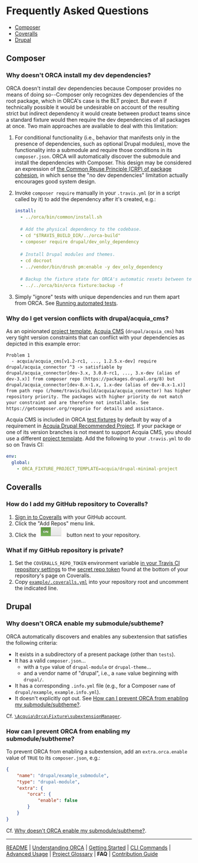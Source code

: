 # Frequently Asked Questions

* [Composer](#composer)
* [Coveralls](#coveralls)
* [Drupal](#drupal)

## Composer

### Why doesn't ORCA install my dev dependencies?

ORCA doesn't install dev dependencies because Composer provides no means of doing so--Composer only recognizes dev dependencies of the root package, which in ORCA's case is the BLT project. But even if technically possible it would be undesirable on account of the resulting strict but indirect dependency it would create between product teams since a standard fixture would then require the dev dependencies of all packages at once. Two main approaches are available to deal with this limitation:

1. For conditional functionality (i.e., behavior that manifests only in the presence of dependencies, such as optional Drupal modules), move the functionality into a submodule and require those conditions in its `composer.json`. ORCA will automatically discover the submodule and install the dependencies with Composer. This design may be considered an expression of [the Common Reuse Principle (CRP) of package cohesion](https://en.wikipedia.org/wiki/Package_principles#Principles_of_package_cohesion), in which sense the "no dev dependencies" limitation actually encourages good system design.

1. Invoke `composer require` manually in your `.travis.yml` (or in a script called by it) to add the dependency after it's created, e.g.:

   ```yaml
   install:
     - ../orca/bin/common/install.sh

     # Add the physical dependency to the codebase.
     - cd "$TRAVIS_BUILD_DIR/../orca-build"
     - composer require drupal/dev_only_dependency

     # Install Drupal modules and themes.
     - cd docroot
     - ../vendor/bin/drush pm:enable -y dev_only_dependency

     # Backup the fixture state for ORCA's automatic resets between tests.
     - ../../orca/bin/orca fixture:backup -f
   ```

1. Simply "ignore" tests with unique dependencies and run them apart from ORCA. See [Running automated tests](getting-started.md#tagginggrouping).

### Why do I get version conflicts with drupal/acquia_cms?

As an opinionated [project template](#project-template), [Acquia CMS](glossary.md#acquia-cms) (`drupal/acquia_cms`) has very tight version constraints that can conflict with your dependencies as depicted in this example error:

   ```
   Problem 1
     - acquia/acquia_cms[v1.2-rc1, ..., 1.2.5.x-dev] require drupal/acquia_connector ^3 -> satisfiable by drupal/acquia_connector[dev-3.x, 3.0.0-rc1, ..., 3.x-dev (alias of dev-3.x)] from composer repo (https://packages.drupal.org/8) but drupal/acquia_connector[dev-8.x-1.x, 1.x-dev (alias of dev-8.x-1.x)] from path repo (/home/travis/build/acquia/acquia_connector) has higher repository priority. The packages with higher priority do not match your constraint and are therefore not installable. See https://getcomposer.org/repoprio for details and assistance.
   ```

Acquia CMS is included in ORCA [test fixtures](glossary.md#test-fixture) by default by way of a requirement in [Acquia Drupal Recommended Project](glossary.md#acquia-drupal-recommended-project). If your package or one of its version branches is not meant to support Acquia CMS, you should use a different [project template](glossary.md#project-template). Add the following to your `.travis.yml` to do so on Travis CI:

   ```yaml
   env:
     global:
       - ORCA_FIXTURE_PROJECT_TEMPLATE=acquia/drupal-minimal-project
   ```

## Coveralls

### How do I add my GitHub repository to Coveralls?

1. [Sign in to Coveralls](https://coveralls.io/authorize/github) with your GitHub account.
1. Click the "Add Repos" menu link.
1. Click the !["Add your repository to Coveralls"](images/coveralls-button.png) button next to your repository.

### What if my GitHub repository is private?

1. Set the `COVERALLS_REPO_TOKEN` environment variable [in your Travis CI repository settings](https://docs.travis-ci.com/user/environment-variables/#defining-variables-in-repository-settings) to the [secret repo token](https://docs.coveralls.io/api-introduction#referencing-a-repository) found at the bottom of your repository's page on Coveralls.
1. Copy [`example/.coveralls.yml`](../example/.coveralls.yml) into your repository root and uncomment the indicated line.

## Drupal

### Why doesn't ORCA enable my submodule/subtheme?

ORCA automatically discovers and enables any subextension that satisfies the following criteria:

* It exists in a subdirectory of a present package (other than `tests`).
* It has a valid `composer.json`...
    * with a `type` value of `drupal-module` or `drupal-theme`...
    * and a vendor name of "drupal", i.e., a `name` value beginning with `drupal/`.
* It has a corresponding `.info.yml` file (e.g., for a Composer `name` of `drupal/example`, `example.info.yml`).
* It doesn't explicitly opt out. See [How can I prevent ORCA from enabling my submodule/subtheme?](#how-can-i-prevent-orca-from-enabling-my-submodulesubtheme).

Cf. [`\Acquia\Orca\Fixture\subextensionManager`](../src/Fixture/subextensionManager.php).

### How can I prevent ORCA from enabling my submodule/subtheme?

To prevent ORCA from enabling a subextension, add an `extra.orca.enable` value of `TRUE` to its `composer.json`, e.g.:

```json
{
    "name": "drupal/example_submodule",
    "type": "drupal-module",
    "extra": {
        "orca": {
            "enable": false
        }
    }
}

```

Cf. [Why doesn't ORCA enable my submodule/subtheme?](#why-doesnt-orca-enable-my-submodulesubtheme).

---

[README](README.md)
| [Understanding ORCA](understanding-orca.md)
| [Getting Started](getting-started.md)
| [CLI Commands](commands.md)
| [Advanced Usage](advanced-usage.md)
| [Project Glossary](glossary.md)
| **FAQ**
| [Contribution Guide](CONTRIBUTING.md)
